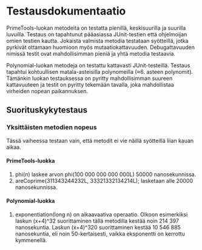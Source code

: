 # Testausdokumentaatio

PrimeTools-luokan metodeita on testatta pienillä, keskisuurilla ja suurilla luvuilla. Testaus on tapahtunut pääasiassa JUnit-testien että ohjelmoijan omien testien kautta. Jokaista valmista metodia testataan syötteillä, jotka pyrkivät ottamaan huomioon myös mutaatiokattavuuden. Debugattavuuden nimissä testit ovat mahdollisimman pieniä ja yhtä metodia testaavia.

Polynomial-luokan metodeja on testattu kattavasti JUnit-testeillä. Testaus tapahtui kohtuullisen matala-asteisilla polynomeilla (≈6. asteen polynomit). Tämänkin luokan testauksessa on pyritty mahdollisimman suureen kattavuuteen ja testit on pyritty tekemään tavalla, joka mahdollistaa virheiden nopean paikannuksen.


## Suorituskykytestaus

### Yksittäisten metodien nopeus

Tässä vaiheessa testaan vain, että metodit ei vie näillä syötteillä liian kauan aikaa.


#### PrimeTools-luokka
1. phi(n) laskee arvon phi(100 000 000 000 000L) 50000 nanosekunnissa.
2. areCoprime(311343244232L, 33321332134214L); lasketaan alle 20000 nanosekunnissa.


#### Polynomial-luokka
1. exponentiation(long n) on aikaavaativa operaatio. Olkoon esimerkiksi laskun (x+4)^32 suorittaminen tällä metodilla kestää noin 214 397 nanosekuntia. Laskun (x+4)^320 suorittaminen kestää 10 546 885 nanosekuntia, eli noin 50-kertaisesti, vaikka eksponentti on kerrottu kymmenellä.
